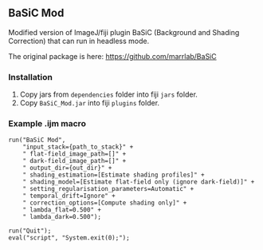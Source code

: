 ## BaSiC Mod

Modified version of ImageJ/fiji plugin BaSiC (Background and Shading Correction) that can run in headless mode.


The original package is here:
https://github.com/marrlab/BaSiC

### Installation

1. Copy jars from `dependencies` folder into fiji `jars` folder.
2. Copy `BaSiC_Mod.jar` into fiji `plugins` folder.


### Example .ijm macro
```
run("BaSiC Mod",
    "input_stack={path_to_stack}" +
    " flat-field_image_path=[]" +
    " dark-field_image_path=[]" +
    " output_dir={out_dir}" +
    " shading_estimation=[Estimate shading profiles]" +
    " shading_model=[Estimate flat-field only (ignore dark-field)]" +
    " setting_regularisation_parameters=Automatic" +
    " temporal_drift=Ignore" +
    " correction_options=[Compute shading only]" +
    " lambda_flat=0.500" +
    " lambda_dark=0.500");
    
run("Quit");
eval("script", "System.exit(0);");
```    